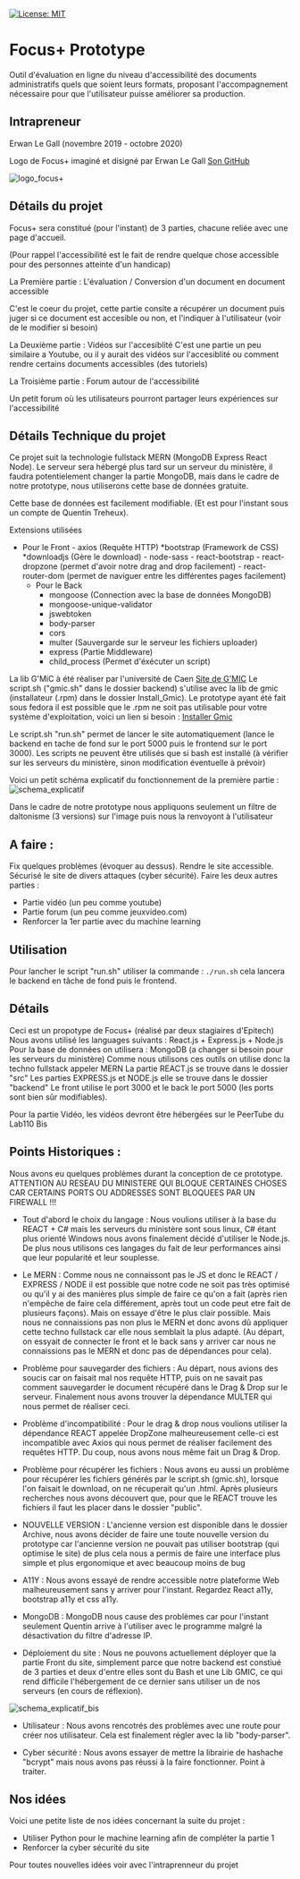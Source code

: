 [![License: MIT](https://img.shields.io/badge/License-MIT-green.svg)](LICENSE)

# Focus+ Prototype

Outil d'évaluation en ligne du niveau d'accessibilité des documents administratifs quels que soient leurs formats, proposant l'accompagnement nécessaire pour que l'utilisateur puisse améliorer sa production.

## Intrapreneur
Erwan Le Gall (novembre 2019 - octobre 2020)

Logo de Focus+ imaginé et disigné par Erwan Le Gall
[Son GitHub](https://github.com/ele-gall-ac-mineducation/focusplus_assets/blob/master/focusplus%20-%20logo%20et%20texte.svg)

![logo_focus+](./src/image/logo_focus+.png)

## Détails du projet

Focus+ sera constitué (pour l'instant) de 3 parties, chacune reliée avec une page d'accueil.

(Pour rappel l'accessibilité est le fait de rendre quelque chose accessible pour des personnes atteinte d'un handicap)

La Première partie : L'évaluation / Conversion d'un document en document accessible

C'est le coeur du projet, cette partie consite a récupérer un document puis juger si ce document est accesible ou non, et l'indiquer à l'utilisateur (voir de le modifier si besoin)
    
La Deuxième partie : Vidéos sur l'accesiblité
C'est une partie un peu similaire a Youtube, ou il y aurait des vidéos sur l'accesiblité ou comment rendre certains documents accessibles (des tutoriels)
    
La Troisième partie : Forum autour de l'accessibilité

Un petit forum où les utilisateurs pourront partager leurs expériences sur l'accessibilité


## Détails Technique du projet

Ce projet suit la technologie fullstack MERN (MongoDB Express React Node).
Le serveur sera hébergé plus tard sur un serveur du ministère, il faudra potentielement changer la partie MongoDB, mais dans le cadre de notre prototype, nous utiliserons cette base de données gratuite.

Cette base de données est facilement modifiable. (Et est pour l'instant sous un compte de Quentin Treheux).

Extensions utilisées

* Pour le Front
       - axios (Requête HTTP) *bootstrap (Framework de CSS) *downloadjs (Gère le download)
       - node-sass
       - react-bootstrap
       - react-dropzone (permet d'avoir notre drag and drop facilement)
       - react-router-dom (permet de naviguer entre les différentes pages facilement)    
   * Pour le Back
       - mongoose (Connection avec la base de données MongoDB)
       - mongoose-unique-validator
       - jswebtoken
       - body-parser
       - cors
       - multer (Sauvergarde sur le serveur les fichiers uploader)
       - express (Partie Middleware)
       - child_process (Permet d'éxécuter un script)


La lib G'MiC à été réaliser par l'université de Caen [Site de G'MIC](https://gmic.eu)
Le script.sh ("gmic.sh" dans le dossier backend) s'utilise avec la lib de gmic (installateur (.rpm) dans le dossier Install_Gmic). Le prototype ayant été fait sous fedora il est possible que le .rpm ne soit pas utilisable pour votre système d'exploitation, voici un lien si besoin : [Installer Gmic](https://gmic.eu/download.html)

Le script.sh "run.sh" permet de lancer le site automatiquement (lance le backend en tache de fond sur le port 5000 puis le frontend sur le port 3000).
Les scripts ne peuvent être utilisés que si bash est installé (à vérifier sur les serveurs du ministère, sinon modification éventuelle à prévoir)

Voici un petit schéma explicatif du fonctionnement de la première partie :
![schema_explicatif](schema_explicatif.png)

Dans le cadre de notre prototype nous appliquons seulement un filtre de daltonisme (3 versions) sur l'image puis nous la renvoyont à l'utilisateur

## A faire :
Fix quelques problèmes (évoquer au dessus).
Rendre le site accessible.
Sécurisé le site de divers attaques (cyber sécurité).
Faire les deux autres parties :

- Partie vidéo (un peu comme youtube)
- Partie forum (un peu comme jeuxvideo.com)
- Renforcer la 1er partie avec du machine learning

## Utilisation

Pour lancher le script "run.sh" utiliser la commande : `./run.sh` cela lancera le backend en tâche de fond puis le frontend.

## Détails

Ceci est un propotype de Focus+ (réalisé par deux stagiaires d'Epitech)
Nous avons utilisé les languages suivants : React.js + Express.js + Node.js
Pour la base de données on utilisera : MongoDB (a changer si besoin pour les serveurs du ministère)
Comme nous utilisons ces outils on utilise donc la techno fullstack appeler MERN
La partie REACT.js se trouve dans le dossier "src"
Les parties EXPRESS.js et NODE.js elle se trouve dans le dossier "backend"
Le front utilise le port 3000 et le back le port 5000 (les ports sont bien sûr modifiables).

Pour la partie Vidéo, les vidéos devront être hébergées sur le PeerTube du Lab110 Bis

## Points Historiques :
Nous avons eu quelques problèmes durant la conception de ce prototype.
ATTENTION AU RESEAU DU MINISTERE QUI BLOQUE CERTAINES CHOSES CAR CERTAINS PORTS OU ADDRESSES SONT BLOQUEES PAR UN FIREWALL !!!

- Tout d'abord le choix du langage :
Nous voulions utiliser à la base du REACT + C# mais les serveurs du ministère sont sous linux, C# étant plus orienté Windows nous avons finalement décidé d'utiliser le Node.js.
De plus nous utilisons ces langages du fait de leur performances ainsi que leur popularité et leur souplesse.

- Le MERN :
Comme nous ne connaissont pas le JS et donc le REACT / EXPRESS / NODE il est possible que notre code ne soit pas très optimisé ou qu'il y ai des manières plus simple de faire ce qu'on a fait (après rien n'empêche de faire cela différement, après tout un code peut etre fait de plusieurs façons). Mais on essaye d'être le plus clair possible.
Mais nous ne connaissions pas non plus le MERN et donc avons dû appliquer cette techno fullstack car elle nous semblait la plus adapté. (Au départ, on essyait de connecter le front et le back sans y arriver car nous ne connaissions pas le MERN et donc pas de dépendances pour cela).

- Problème pour sauvegarder des fichiers :
Au départ, nous avions des soucis car on faisait mal nos requête HTTP, puis on ne savait pas comment sauvegarder le document récupéré dans le Drag & Drop sur le serveur.
Finalement nous avons trouver la dépendance MULTER qui nous permet de réaliser ceci.

- Problème d'incompatibilité :
Pour le drag & drop nous voulions utiliser la dépendance REACT appelée DropZone malheureusement celle-ci est incompatible avec Axios qui nous permet de réaliser facilement des requêtes HTTP.
Du coup, nous avons nous même fait un Drag & Drop.

- Problème pour récupérer les fichiers :
Nous avons eu aussi un problème pour récupérer les fichiers générés par le script.sh (gmic.sh), lorsque l'on faisait le download, on ne récuperait qu'un .html.
Après plusieurs recherches nous avons découvert que, pour que le REACT trouve les fichiers il faut les placer dans le dossier "public".

- NOUVELLE VERSION :
L'ancienne version est disponible dans le dossier Archive, nous avons décider de faire une toute nouvelle version du prototype car l'ancienne version ne pouvait pas utiliser bootstrap (qui optimise le site) de plus cela nous a permis de faire une interface plus simple et plus ergonomique et avec beaucoup moins de bug

- A11Y :
Nous avons essayé de rendre accessible notre plateforme Web malheureusement sans y arriver pour l'instant.
Regardez React a11y, bootstrap a11y et css a11y.

- MongoDB :
MongoDB nous cause des problèmes car pour l'instant seulement Quentin arrive à l'utiliser avec le programme malgré la désactivation du filtre d'adresse IP.

- Déploiement du site :
Nous ne pouvons actuellement déployer que la partie Front du site, simplement parce que notre backend est constiué de 3 parties et deux d'entre elles sont du Bash et une Lib GMIC, ce qui rend difficile l'hébergement de ce dernier sans utiliser un de nos serveurs (en cours de réflexion).

![schema_explicatif_bis](schema_explicatif_bis.png)

 - Utilisateur :
 Nous avons rencotrés des problèmes avec une route pour créer nos utilisateur. Cela est finalement régler avec la lib "body-parser".

 - Cyber sécurité :
 Nous avons essayer de mettre la librairie de hashache "bcrypt" mais nous avons pas réussi à la faire fonctionner. Point à traiter.

## Nos idées

Voici une petite liste de nos idées concernant la suite du projet :
- Utiliser Python pour le machine learning afin de compléter la partie 1
- Renforcer la cyber sécurité du site

Pour toutes nouvelles idées voir avec l'intraprenneur du projet

